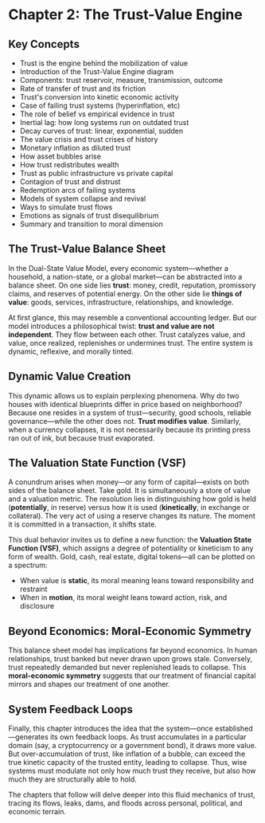 # Chapter 2: The Trust-Value Engine

## Key Concepts

- Trust is the engine behind the mobilization of value
- Introduction of the Trust-Value Engine diagram
- Components: trust reservoir, measure, transmission, outcome
- Rate of transfer of trust and its friction
- Trust's conversion into kinetic economic activity
- Case of failing trust systems (hyperinflation, etc)
- The role of belief vs empirical evidence in trust
- Inertial lag: how long systems run on outdated trust
- Decay curves of trust: linear, exponential, sudden
- The value crisis and trust crises of history
- Monetary inflation as diluted trust
- How asset bubbles arise
- How trust redistributes wealth
- Trust as public infrastructure vs private capital
- Contagion of trust and distrust
- Redemption arcs of failing systems
- Models of system collapse and revival
- Ways to simulate trust flows
- Emotions as signals of trust disequilibrium
- Summary and transition to moral dimension

## The Trust-Value Balance Sheet

In the Dual-State Value Model, every economic system—whether a household, a nation-state, or a global market—can be abstracted into a balance sheet. On one side lies **trust**: money, credit, reputation, promissory claims, and reserves of potential energy. On the other side lie **things of value**: goods, services, infrastructure, relationships, and knowledge.

At first glance, this may resemble a conventional accounting ledger. But our model introduces a philosophical twist: **trust and value are not independent**. They flow between each other. Trust catalyzes value, and value, once realized, replenishes or undermines trust. The entire system is dynamic, reflexive, and morally tinted.

## Dynamic Value Creation

This dynamic allows us to explain perplexing phenomena. Why do two houses with identical blueprints differ in price based on neighborhood? Because one resides in a system of trust—security, good schools, reliable governance—while the other does not. **Trust modifies value**. Similarly, when a currency collapses, it is not necessarily because its printing press ran out of ink, but because trust evaporated.

## The Valuation State Function (VSF)

A conundrum arises when money—or any form of capital—exists on both sides of the balance sheet. Take gold. It is simultaneously a store of value and a valuation metric. The resolution lies in distinguishing how gold is held (**potentially**, in reserve) versus how it is used (**kinetically**, in exchange or collateral). The very act of using a reserve changes its nature. The moment it is committed in a transaction, it shifts state.

This dual behavior invites us to define a new function: the **Valuation State Function (VSF)**, which assigns a degree of potentiality or kineticism to any form of wealth. Gold, cash, real estate, digital tokens—all can be plotted on a spectrum:

- When value is **static**, its moral meaning leans toward responsibility and restraint
- When in **motion**, its moral weight leans toward action, risk, and disclosure

## Beyond Economics: Moral-Economic Symmetry

This balance sheet model has implications far beyond economics. In human relationships, trust banked but never drawn upon grows stale. Conversely, trust repeatedly demanded but never replenished leads to collapse. This **moral-economic symmetry** suggests that our treatment of financial capital mirrors and shapes our treatment of one another.

## System Feedback Loops

Finally, this chapter introduces the idea that the system—once established—generates its own feedback loops. As trust accumulates in a particular domain (say, a cryptocurrency or a government bond), it draws more value. But over-accumulation of trust, like inflation of a bubble, can exceed the true kinetic capacity of the trusted entity, leading to collapse. Thus, wise systems must modulate not only how much trust they receive, but also how much they are structurally able to hold.

The chapters that follow will delve deeper into this fluid mechanics of trust, tracing its flows, leaks, dams, and floods across personal, political, and economic terrain.

